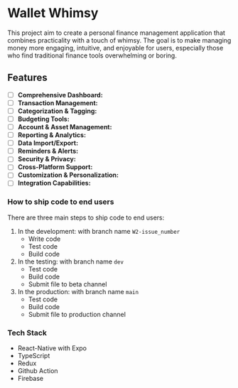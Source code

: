 # Wallet Whimsy

This project aim to create a personal finance management application that combines practicality with a touch of whimsy. The goal is to make managing money more engaging, intuitive, and enjoyable for users, especially those who find traditional finance tools overwhelming or boring.

## Features

- [ ] **Comprehensive Dashboard:**
- [ ] **Transaction Management:**
- [ ] **Categorization & Tagging:**
- [ ] **Budgeting Tools:**
- [ ] **Account & Asset Management:**
- [ ] **Reporting & Analytics:**
- [ ] **Data Import/Export:**
- [ ] **Reminders & Alerts:**
- [ ] **Security & Privacy:**
- [ ] **Cross-Platform Support:**
- [ ] **Customization & Personalization:**
- [ ] **Integration Capabilities:**

### How to ship code to end users

There are three main steps to ship code to end users:

1. In the development: with branch name `W2-issue_number`
   - Write code
   - Test code
   - Build code
2. In the testing: with branch name `dev`
   - Test code
   - Build code
   - Submit file to beta channel
3. In the production: with branch name `main`
    - Test code
    - Build code
    - Submit file to production channel

### Tech Stack

- React-Native with Expo
- TypeScript
- Redux
- Github Action
- Firebase
